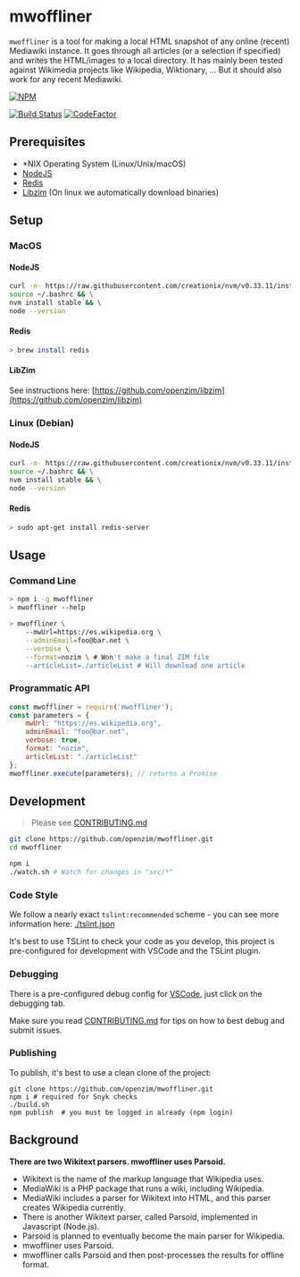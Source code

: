 # mwoffliner

`mwoffliner` is a tool for making a local HTML snapshot of
any online (recent) Mediawiki instance. It goes through all articles
(or a selection if specified) and writes the HTML/images to a local
directory. It has mainly been tested against Wikimedia projects like
Wikipedia, Wiktionary, ... But it should also work for any recent
Mediawiki.

[![NPM](https://nodei.co/npm/mwoffliner.png)](https://nodei.co/npm/mwoffliner/)

[![Build Status](https://travis-ci.org/openzim/mwoffliner.svg?branch=master)](https://travis-ci.org/openzim/mwoffliner)
[![CodeFactor](https://www.codefactor.io/repository/github/openzim/mwoffliner/badge)](https://www.codefactor.io/repository/github/openzim/mwoffliner)

## Prerequisites

- *NIX Operating System (Linux/Unix/macOS)
- [NodeJS](https://nodejs.org/en/)
- [Redis](https://redis.io/)
- [Libzim](https://github.com/openzim/libzim) (On linux we automatically download binaries)

## Setup

### MacOS
#### NodeJS
```bash
curl -o- https://raw.githubusercontent.com/creationix/nvm/v0.33.11/install.sh | bash && \
source ~/.bashrc && \
nvm install stable && \
node --version
```

#### Redis
```bash
> brew install redis
```

#### LibZim
See instructions here: [https://github.com/openzim/libzim](https://github.com/openzim/libzim)

### Linux (Debian)
#### NodeJS
```bash
curl -o- https://raw.githubusercontent.com/creationix/nvm/v0.33.11/install.sh | bash && \
source ~/.bashrc && \
nvm install stable && \
node --version
```

#### Redis
```bash
> sudo apt-get install redis-server
```

## Usage
### Command Line
```bash
> npm i -g mwoffliner
> mwoffliner --help

> mwoffliner \
    --mwUrl=https://es.wikipedia.org \
    --adminEmail=foo@bar.net \
    --verbose \
    --format=nozim \ # Won't make a final ZIM file
    --articleList=./articleList # Will download one article
```

### Programmatic API
```javascript
const mwoffliner = require('mwoffliner');
const parameters = {
    mwUrl: "https://es.wikipedia.org",
    adminEmail: "foo@bar.net",
    verbose: true,
    format: "nozim",
    articleList: "./articleList"
};
mwoffliner.execute(parameters); // returns a Promise
```

## Development
> Please see [CONTRIBUTING.md](./CONTRIBUTING.md)
```bash
git clone https://github.com/openzim/mwoffliner.git
cd mwoffliner

npm i
./watch.sh # Watch for changes in "src/*"
```

### Code Style
We follow a nearly exact `tslint:recommended` scheme - you can see more information here: [./tslint.json](./tslint.json)

It's best to use TSLint to check your code as you develop, this project is pre-configured for development with VSCode and the TSLint plugin.

### Debugging
There is a pre-configured debug config for [VSCode](https://code.visualstudio.com/), just click on the debugging tab.

Make sure you read [CONTRIBUTING.md](./CONTRIBUTING.md) for tips on how to best debug and submit issues.

### Publishing
To publish, it's best to use a clean clone of the project:
```
git clone https://github.com/openzim/mwoffliner.git
npm i # required for Snyk checks
./build.sh
npm publish  # you must be logged in already (npm login)
```

## Background

**There are two Wikitext parsers. mwoffliner uses Parsoid.**

*   Wikitext is the name of the markup language that Wikipedia uses.
*   MediaWiki is a PHP package that runs a wiki, including Wikipedia.
*   MediaWiki includes a parser for Wikitext into HTML, and this
    parser creates Wikipedia currently.
*   There is another Wikitext parser, called Parsoid, implemented in
    Javascript (Node.js).
*   Parsoid is planned to eventually become the main parser for
    Wikipedia.
*   mwoffliner uses Parsoid.
*   mwoffliner calls Parsoid and then post-processes the results for
    offline format.

